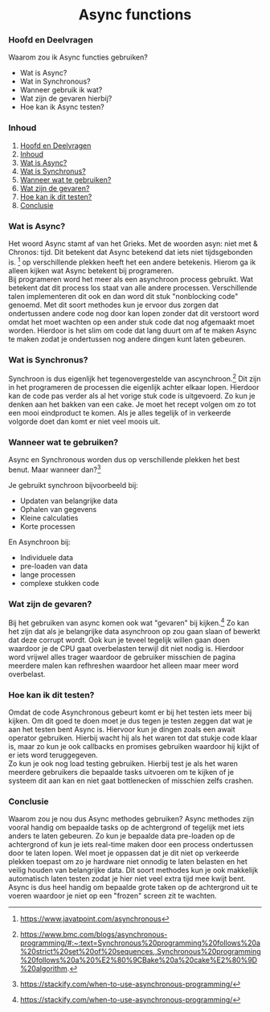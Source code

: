 <h1 style="text-align:center">Async functions</h1>

### Hoofd en Deelvragen
Waarom zou ik Async functies gebruiken?
- Wat is Async?
- Wat in Synchronous?
- Wanneer gebruik ik wat?
- Wat zijn de gevaren hierbij?
- Hoe kan ik Async testen?

### Inhoud
1. [Hoofd en Deelvragen](#hoofd-en-deelvragen)
2. [Inhoud](#inhoud)
3. [Wat is Async?](#wat-is-async)
4. [Wat is Synchronus?](#wat-is-synchronus)
5. [Wanneer wat te gebruiken?](#wanneer-wat-te-gebruiken)
6. [Wat zijn de gevaren?](#wat-zijn-de-gevaren)
7. [Hoe kan ik dit testen?](#hoe-kan-ik-dit-testen)
8. [Conclusie](#conclusie)

### Wat is Async?
Het woord Async stamt af van het Grieks. Met de woorden asyn: niet met & Chronos: tijd. Dit betekent dat Async betekend dat iets niet tijdsgebonden is. [^1] op verschillende plekken heeft het een andere betekenis. Hierom ga ik alleen kijken wat Async betekent bij programeren.  
Bij programeren word het meer als een asynchroon process gebruikt. Wat betekent dat dit process los staat van alle andere processen. Verschillende talen implementeren dit ook en dan word dit stuk "nonblocking code" genoemd. Met dit soort methodes kun je ervoor dus zorgen dat ondertussen andere code nog door kan lopen zonder dat dit verstoort word omdat het moet wachten op een ander stuk code dat nog afgemaakt moet worden. Hierdoor is het slim om code dat lang duurt om af te maken Async te maken zodat je ondertussen nog andere dingen kunt laten gebeuren.

### Wat is Synchronus?
Synchroon is dus eigenlijk het tegenovergestelde van ascynchroon.[^2] Dit zijn in het programeren de processen die eigenlijk achter elkaar lopen. Hierdoor kan de code pas verder als al het vorige stuk code is uitgevoerd. Zo kun je denken aan het bakken van een cake. Je moet het recept volgen om zo tot een mooi eindproduct te komen. Als je alles tegelijk of in verkeerde volgorde doet dan komt er niet veel moois uit.

### Wanneer wat te gebruiken?
Async en Synchronous worden dus op verschillende plekken het best benut. Maar wanneer dan?[^3]  

Je gebruikt synchroon bijvoorbeeld bij:
- Updaten van belangrijke data 
- Ophalen van gegevens
- Kleine calculaties 
- Korte processen

En Asynchroon bij:
- Individuele data
- pre-loaden van data
- lange processen
- complexe stukken code

### Wat zijn de gevaren?
Bij het gebruiken van async komen ook wat "gevaren" bij kijken.[^3] Zo kan het zijn dat als je belangrijke data asynchroon op zou gaan slaan of bewerkt dat deze corrupt wordt. Ook kun je teveel tegelijk willen gaan doen waardoor je de CPU gaat overbelasten terwijl dit niet nodig is. Hierdoor word vrijwel alles trager waardoor de gebruiker misschien de pagina meerdere malen kan refhreshen waardoor het alleen maar meer word overbelast.

### Hoe kan ik dit testen?
Omdat de code Asynchronous gebeurt komt er bij het testen iets meer bij kijken. Om dit goed te doen moet je dus tegen je testen zeggen dat wat je aan het testen bent Async is. Hiervoor kun je dingen zoals een await operator gebruiken. Hierbij wacht hij als het waren tot dat stukje code klaar is, maar zo kun je ook callbacks en promises gebruiken waardoor hij kijkt of er iets word teruggegeven.  
Zo kun je ook nog load testing gebruiken. Hierbij test je als het waren meerdere gebruikers die bepaalde tasks uitvoeren om te kijken of je systeem dit aan kan en niet gaat bottlenecken of misschien zelfs crashen.

### Conclusie
Waarom zou je nou dus Async methodes gebruiken? Async methodes zijn vooral handig om bepaalde tasks op de achtergrond of tegelijk met iets anders te laten gebeuren. Zo kun je bepaalde data pre-loaden op de achtergrond of kun je iets real-time maken door een process ondertussen door te laten lopen. Wel moet je oppassen dat je dit niet op verkeerde plekken toepast om zo je hardware niet onnodig te laten belasten en het veilig houden van belangrijke data. Dit soort methodes kun je ook makkelijk automatisch laten testen zodat je hier niet veel extra tijd mee kwijt bent.  
Async is dus heel handig om bepaalde grote taken op de achtergrond uit te voeren waardoor je niet op een "frozen" screen zit te wachten.

[^1]: https://www.javatpoint.com/asynchronous
[^2]: https://www.bmc.com/blogs/asynchronous-programming/#:~:text=Synchronous%20programming%20follows%20a%20strict%20set%20of%20sequences.,Synchronous%20programming%20follows%20a%20%E2%80%9CBake%20a%20cake%E2%80%9D%20algorithm.
[^3]: https://stackify.com/when-to-use-asynchronous-programming/
[^4]: https://jestjs.io/docs/asynchronous#:~:text=To%20write%20an%20async%20test%2C%20use%20the%20async,%28%29%20%3D%3E%20%7B%20const%20data%20%3D%20await%20fetchData%28%29%3B